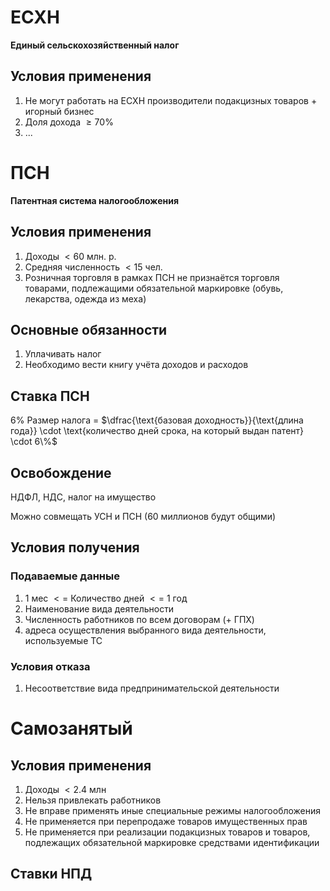 # ЕСХН
**Единый сельскохозяйственный налог**
## Условия применения
1. Не могут работать на ЕСХН производители подакцизных товаров + игорный бизнес
2. Доля дохода $\geq 70\%$
3. ...

# ПСН
**Патентная система налогообложения**
## Условия применения
1. Доходы $< 60$ млн. р.
2. Средняя численность $< 15$ чел.
3. Розничная торговля в рамках ПСН не признаётся торговля товарами, подлежащими обязательной маркировке (обувь, лекарства, одежда из меха)
## Основные обязанности
1. Уплачивать налог
2. Необходимо вести книгу учёта доходов и расходов
## Ставка ПСН
$6\%$
Размер налога = $\dfrac{\text{базовая доходность}}{\text{длина года}} \cdot \text{количество дней срока, на который выдан патент} \cdot 6\%$
## Освобождение
НДФЛ, НДС, налог на имущество

Можно совмещать УСН и ПСН (60 миллионов будут общими)
## Условия получения
### Подаваемые данные
1. 1 мес $<=$ Количество дней $<=$ 1 год
2. Наименование вида деятельности
3. Численность работников по всем договорам (+ ГПХ)
4. адреса осуществления выбранного вида деятельности, используемые ТС
### Условия отказа
1. Несоответствие вида предпринимательской деятельности

# Самозанятый
## Условия применения
1. Доходы $< 2.4$ млн
2. Нельзя привлекать работников
3. Не вправе применять иные специальные режимы налогообложения
4. Не применяется при перепродаже товаров имущественных прав
5. Не применяется при реализации подакцизных товаров и товаров, подлежащих обязательной маркировке средствами идентификации
## Ставки НПД

